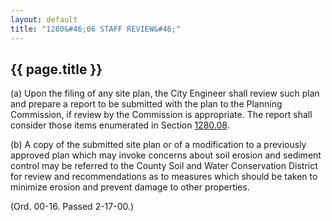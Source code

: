 ```yaml
---
layout: default 
title: "1280&#46;06 STAFF REVIEW&#46;"
---
```


{{ page.title }}
----------------

​(a) Upon the filing of any site plan, the City Engineer shall review
such plan and prepare a report to be submitted with the plan to the
Planning Commission, if review by the Commission is appropriate. The
report shall consider those items enumerated in Section
[1280.08](554b6e3a.html).

​(b) A copy of the submitted site plan or of a modification to a
previously approved plan which may invoke concerns about soil erosion
and sediment control may be referred to the County Soil and Water
Conservation District for review and recommendations as to measures
which should be taken to minimize erosion and prevent damage to other
properties.

(Ord. 00-16. Passed 2-17-00.)
